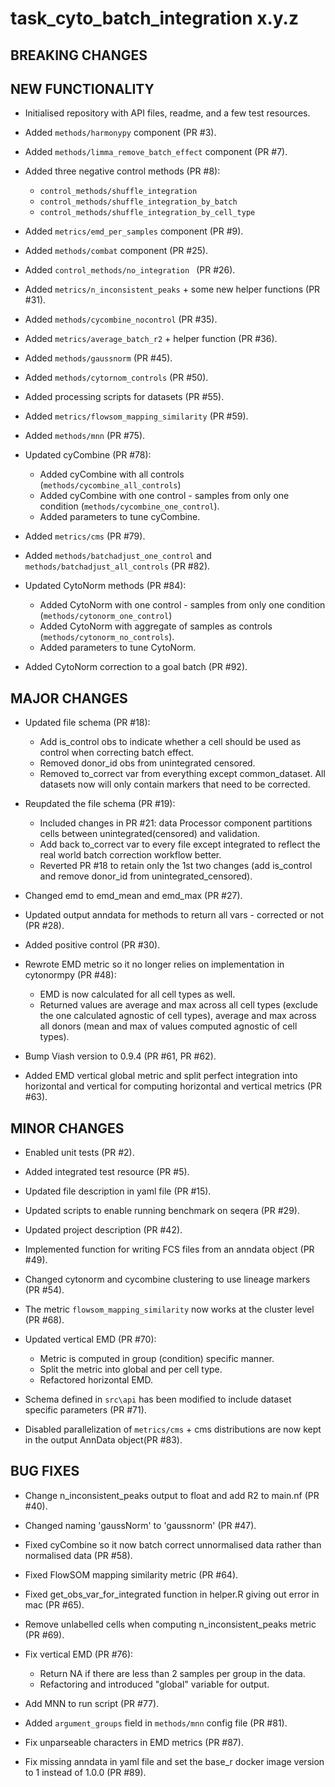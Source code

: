 # task_cyto_batch_integration x.y.z

## BREAKING CHANGES

<!-- * Restructured `src` directory (PR #3). -->

## NEW FUNCTIONALITY

* Initialised repository with API files, readme, and a few test resources.

* Added `methods/harmonypy` component (PR #3).

* Added `methods/limma_remove_batch_effect` component (PR #7).

* Added three negative control methods (PR #8):
  - `control_methods/shuffle_integration`
  - `control_methods/shuffle_integration_by_batch`
  - `control_methods/shuffle_integration_by_cell_type`

* Added `metrics/emd_per_samples` component (PR #9).

* Added `methods/combat` component (PR #25).

* Added `control_methods/no_integration ` (PR #26).

* Added `metrics/n_inconsistent_peaks` + some new helper functions (PR #31).

* Added `methods/cycombine_nocontrol` (PR #35).

* Added `metrics/average_batch_r2` + helper function (PR #36).

* Added `methods/gaussnorm` (PR #45).

* Added `methods/cytornom_controls` (PR #50).

* Added processing scripts for datasets (PR #55).

* Added `metrics/flowsom_mapping_similarity` (PR #59).

* Added `methods/mnn` (PR #75).

* Updated cyCombine (PR #78):
  * Added cyCombine with all controls (`methods/cycombine_all_controls`) 
  * Added cyCombine with one control - samples from only one condition (`methods/cycombine_one_control`).
  * Added parameters to tune cyCombine.

* Added `metrics/cms` (PR #79).

* Added `methods/batchadjust_one_control` and `methods/batchadjust_all_controls` (PR #82).

* Updated CytoNorm methods (PR #84):
  * Added CytoNorm with one control - samples from only one condition (`methods/cytonorm_one_control`)
  * Added CytoNorm with aggregate of samples as controls (`methods/cytonorm_no_controls`).
  * Added parameters to tune CytoNorm.

* Added CytoNorm correction to a goal batch (PR #92).

## MAJOR CHANGES

* Updated file schema (PR #18): 
  * Add is_control obs to indicate whether a cell should be used as control when correcting batch effect.
  * Removed donor_id obs from unintegrated censored.
  * Removed to_correct var from everything except common_dataset. 
  All datasets now will only contain markers that need to be corrected.

* Reupdated the file schema (PR #19):
  * Included changes in PR #21: data Processor component partitions cells between unintegrated(censored) 
  and validation.
  * Add back to_correct var to every file except integrated to reflect the real world 
  batch correction workflow better.
  * Reverted PR #18 to retain only the 1st two changes (add is_control and remove 
  donor_id from unintegrated_censored).

* Changed emd to emd_mean and emd_max (PR #27).

* Updated output anndata for methods to return all vars - corrected or not (PR #28).

* Added positive control (PR #30).

* Rewrote EMD metric so it no longer relies on implementation in cytonormpy (PR #48):
  * EMD is now calculated for all cell types as well.
  * Returned values are average and max across all cell types (exclude the one calculated agnostic of cell types),
  average and max across all donors (mean and max of values computed agnostic of cell types).

* Bump Viash version to 0.9.4 (PR #61, PR #62).

* Added EMD vertical global metric and split perfect integration into horizontal and vertical 
  for computing horizontal and vertical metrics (PR #63).

## MINOR CHANGES

* Enabled unit tests (PR #2).

* Added integrated test resource (PR #5).

* Updated file description in yaml file (PR #15).

* Updated scripts to enable running benchmark on seqera (PR #29).

* Updated project description (PR #42).

* Implemented function for writing FCS files from an anndata object (PR #49).

* Changed cytonorm and cycombine clustering to use lineage markers (PR #54).

* The metric `flowsom_mapping_similarity` now works at the cluster level (PR #68).

* Updated vertical EMD (PR #70):
  * Metric is computed in group (condition) specific manner. 
  * Split the metric into global and per cell type.
  * Refactored horizontal EMD.

* Schema defined in `src\api` has been modified to include dataset specific parameters (PR #71).

*  Disabled parallelization of `metrics/cms` + cms distributions are now kept in the output AnnData object(PR #83).

## BUG FIXES

* Change n_inconsistent_peaks output to float and add R2 to main.nf (PR #40).

* Changed naming 'gaussNorm' to 'gaussnorm' (PR #47).

* Fixed cyCombine so it now batch correct unnormalised data rather than normalised data (PR #58). 

* Fixed FlowSOM mapping similarity metric (PR #64).

* Fixed get_obs_var_for_integrated function in helper.R giving out error in mac (PR #65).

* Remove unlabelled cells when computing n_inconsistent_peaks metric (PR #69).

* Fix vertical EMD (PR #76):
  * Return NA if there are less than 2 samples per group in the data.
  * Refactoring and introduced "global" variable for output.

* Add MNN to run script (PR #77).

* Added `argument_groups` field in `methods/mnn` config file (PR #81).

* Fix unparseable characters in EMD metrics (PR #87).

* Fix missing anndata in yaml file and set the base_r docker image version to 1 instead of 1.0.0 (PR #89).



